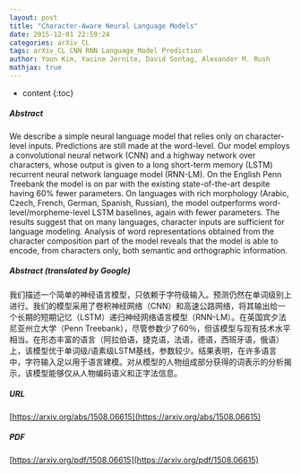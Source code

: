 ```yaml
---
layout: post
title: "Character-Aware Neural Language Models"
date: 2015-12-01 22:59:24
categories: arXiv_CL
tags: arXiv_CL CNN RNN Language_Model Prediction
author: Yoon Kim, Yacine Jernite, David Sontag, Alexander M. Rush
mathjax: true
---
```


* content
{:toc}

##### Abstract
We describe a simple neural language model that relies only on character-level inputs. Predictions are still made at the word-level. Our model employs a convolutional neural network (CNN) and a highway network over characters, whose output is given to a long short-term memory (LSTM) recurrent neural network language model (RNN-LM). On the English Penn Treebank the model is on par with the existing state-of-the-art despite having 60% fewer parameters. On languages with rich morphology (Arabic, Czech, French, German, Spanish, Russian), the model outperforms word-level/morpheme-level LSTM baselines, again with fewer parameters. The results suggest that on many languages, character inputs are sufficient for language modeling. Analysis of word representations obtained from the character composition part of the model reveals that the model is able to encode, from characters only, both semantic and orthographic information.

##### Abstract (translated by Google)
我们描述一个简单的神经语言模型，只依赖于字符级输入。预测仍然在单词级别上进行。我们的模型采用了卷积神经网络（CNN）和高速公路网络，将其输出给一个长期的短期记忆（LSTM）递归神经网络语言模型（RNN-LM）。在英国宾夕法尼亚州立大学（Penn Treebank），尽管参数少了60％，但该模型与现有技术水平相当。在形态丰富的语言（阿拉伯语，捷克语，法语，德语，西班牙语，俄语）上，该模型优于单词级/语素级LSTM基线，参数较少。结果表明，在许多语言中，字符输入足以用于语言建模。对从模型的人物组成部分获得的词表示的分析揭示，该模型能够仅从人物编码语义和正字法信息。

##### URL
[https://arxiv.org/abs/1508.06615](https://arxiv.org/abs/1508.06615)

##### PDF
[https://arxiv.org/pdf/1508.06615](https://arxiv.org/pdf/1508.06615)

